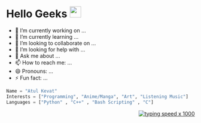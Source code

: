 # Hello Geeks  <img src="https://raw.githubusercontent.com/MartinHeinz/MartinHeinz/master/wave.gif" width="30px">
- 🔭 I’m currently working on ...
- 🌱 I’m currently learning ...
- 👯 I’m looking to collaborate on ...
- 🤔 I’m looking for help with ...
- 💬 Ask me about ...
- 📫 How to reach me: ...
- 😄 Pronouns: ...
- ⚡ Fun fact: ...
```python
Name = "Atul Kevat"
Interests = ["Programming", "Anime/Manga", "Art", "Listening Music"]
Languages = ["Python" , "C++" , "Bash Scripting" , "C"]
```
<div align=right>

[![typing speed x 1000](https://64.media.tumblr.com/bc91fffa1f7f71014fddf10d3d2decbd/tumblr_pkxty5psM71sguk2k_500.gifv)](https://github.com/anonatul)
</div>

<!--
**anonatul/anonatul** is a ✨ _special_ ✨ repository because its `README.md` (this file) appears on your GitHub profile.

Here are some ideas to get you started:


-->
